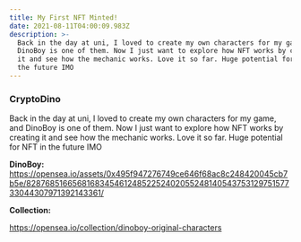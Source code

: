 ```yaml
---
title: My First NFT Minted!
date: 2021-08-11T04:00:09.983Z
description: >-
  Back in the day at uni, I loved to create my own characters for my game, and
  DinoBoy is one of them. Now I just want to explore how NFT works by creating
  it and see how the mechanic works. Love it so far. Huge potential for NFT in
  the future IMO
---
```

### CryptoDino

Back in the day at uni, I loved to create my own characters for my game, and DinoBoy is one of them. Now I just want to explore how NFT works by creating it and see how the mechanic works. Love it so far. Huge potential for NFT in the future IMO

**DinoBoy:** <https://opensea.io/assets/0x495f947276749ce646f68ac8c248420045cb7b5e/82876851665681683454612485225240205524814054375312975157733044307971392143361/>

**Collection:**

<https://opensea.io/collection/dinoboy-original-characters>